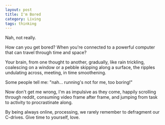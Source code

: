 ```yaml
---
layout: post
title: I'm Bored    
category: Living
tags: thinking
---
```

Nah, not really.

How can you get bored? When you're connected to a powerful computer that can travel through time and space?

Your brain,
from one thought to another,
gradually,
like rain trickling,
coalescing on a window or
a pebble skipping along a surface,
the ripples undulating across,
meeting, in time
smoothening.

Some people tell me: "nah... running's not for me, too boring!"

Now don't get me wrong, I'm as impulsive as they come, happily scrolling through reddit, consuming video frame after frame, and jumping from task to activity to procrastinate along.

By being always online, processing, we rarely remember to defragment our C-drives. Give time to yourself, love.
